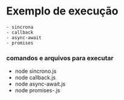 # Exemplo de execução

    - sincrona
    - callback
    - async-await
    - promises
 
 ### comandos e arquivos para executar

 - node sincrono.js 
 - node callback.js
 - node async-await.js 
 - node promises-.js 
 
